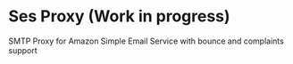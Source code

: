 Ses Proxy (Work in progress)
=========

SMTP Proxy for Amazon Simple Email Service with bounce and complaints support
